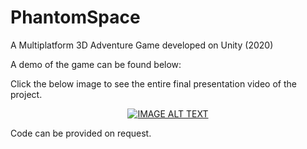 # PhantomSpace
A Multiplatform 3D Adventure Game developed on Unity (2020)

A demo of the game can be found below:

Click the below image to see the entire final presentation video of the project.

<div align="center">
  <a href="https://www.youtube.com/watch?v=lnv6VbRcyk8&t=72s"><img src="https://i.ytimg.com/an_webp/lnv6VbRcyk8/mqdefault_6s.webp?du=3000&sqp=CKO0-PsF&rs=AOn4CLBQjOoEtmx1uDlLO08DL3BV7TQrSg" alt="IMAGE ALT TEXT"></a>
</div>

Code can be provided on request.

